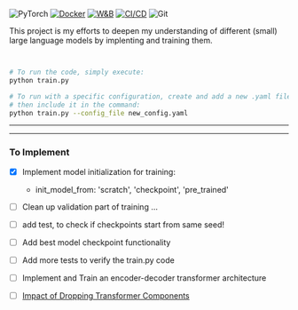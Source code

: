 
![PyTorch](https://img.shields.io/badge/PyTorch--orange?logo=pytorch)
[![Docker](https://img.shields.io/badge/Docker-Containerization-blue)](https://www.docker.com/)
[![W&B](https://img.shields.io/badge/Weights_&_Biases-Tracking-orange)](https://wandb.ai/)
[![CI/CD](https://img.shields.io/badge/CI/CD-GitHub_Actions-green)](https://github.com/features/actions)
![Git](https://img.shields.io/badge/Git-Version_Control-red?logo=git)



This project is my efforts to deepen my understanding of different (small) large language models by implenting and training them.   


```bash


# To run the code, simply execute:
python train.py

# To run with a specific configuration, create and add a new .yaml file in the config directory, 
# then include it in the command:
python train.py --config_file new_config.yaml
```




















---
---



### To Implement
- [x] Implement model initialization for training:
    - init_model_from: 'scratch', 'checkpoint', 'pre_trained'
- [ ] Clean up validation part of training ...
- [ ] add test, to check if checkpoints start from same seed!
- [ ] Add best model checkpoint functionality
- [ ] Add more tests to verify the train.py code
- [ ] Implement and Train an encoder-decoder transformer architecture


- [ ] [Impact of Dropping Transformer Components](https://arxiv.org/pdf/2406.15786)






